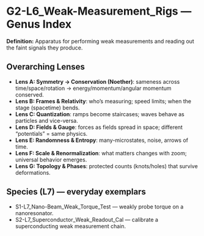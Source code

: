 # G2-L6_Weak-Measurement_Rigs — Genus Index
**Definition:** Apparatus for performing weak measurements and reading out the faint signals they produce.
## Overarching Lenses

- **Lens A: Symmetry -> Conservation (Noether)**: sameness across time/space/rotation → energy/momentum/angular momentum conserved.
- **Lens B: Frames & Relativity**: who’s measuring; speed limits; when the stage (spacetime) bends.
- **Lens C: Quantization**: ramps become staircases; waves behave as particles and vice-versa.
- **Lens D: Fields & Gauge**: forces as fields spread in space; different “potentials” = same physics.
- **Lens E: Randomness & Entropy**: many-microstates, noise, arrows of time.
- **Lens F: Scale & Renormalization**: what matters changes with zoom; universal behavior emerges.
- **Lens G: Topology & Phases**: protected counts (knots/holes) that survive deformations.

## Species (L7) — everyday exemplars
- S1-L7_Nano-Beam_Weak_Torque_Test — weakly probe torque on a nanoresonator.
- S2-L7_Superconductor_Weak_Readout_Cal — calibrate a superconducting weak measurement chain.

